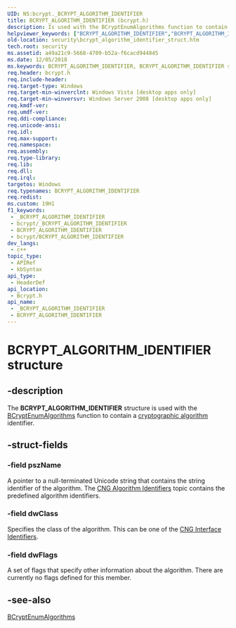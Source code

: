 ```yaml
---
UID: NS:bcrypt._BCRYPT_ALGORITHM_IDENTIFIER
title: BCRYPT_ALGORITHM_IDENTIFIER (bcrypt.h)
description: Is used with the BCryptEnumAlgorithms function to contain a cryptographic algorithm identifier.
helpviewer_keywords: ["BCRYPT_ALGORITHM_IDENTIFIER","BCRYPT_ALGORITHM_IDENTIFIER structure [Security]","bcrypt/BCRYPT_ALGORITHM_IDENTIFIER","security.bcrypt_algorithm_identifier_struct"]
old-location: security\bcrypt_algorithm_identifier_struct.htm
tech.root: security
ms.assetid: a49a21c9-5668-4709-b52a-f6cacd944845
ms.date: 12/05/2018
ms.keywords: BCRYPT_ALGORITHM_IDENTIFIER, BCRYPT_ALGORITHM_IDENTIFIER structure [Security], bcrypt/BCRYPT_ALGORITHM_IDENTIFIER, security.bcrypt_algorithm_identifier_struct
req.header: bcrypt.h
req.include-header: 
req.target-type: Windows
req.target-min-winverclnt: Windows Vista [desktop apps only]
req.target-min-winversvr: Windows Server 2008 [desktop apps only]
req.kmdf-ver: 
req.umdf-ver: 
req.ddi-compliance: 
req.unicode-ansi: 
req.idl: 
req.max-support: 
req.namespace: 
req.assembly: 
req.type-library: 
req.lib: 
req.dll: 
req.irql: 
targetos: Windows
req.typenames: BCRYPT_ALGORITHM_IDENTIFIER
req.redist: 
ms.custom: 19H1
f1_keywords:
 - _BCRYPT_ALGORITHM_IDENTIFIER
 - bcrypt/_BCRYPT_ALGORITHM_IDENTIFIER
 - BCRYPT_ALGORITHM_IDENTIFIER
 - bcrypt/BCRYPT_ALGORITHM_IDENTIFIER
dev_langs:
 - c++
topic_type:
 - APIRef
 - kbSyntax
api_type:
 - HeaderDef
api_location:
 - Bcrypt.h
api_name:
 - _BCRYPT_ALGORITHM_IDENTIFIER
 - BCRYPT_ALGORITHM_IDENTIFIER
---
```


# BCRYPT_ALGORITHM_IDENTIFIER structure


## -description

The <b>BCRYPT_ALGORITHM_IDENTIFIER</b> structure is used with the <a href="/windows/desktop/api/bcrypt/nf-bcrypt-bcryptenumalgorithms">BCryptEnumAlgorithms</a> function to contain a <a href="/windows/desktop/SecGloss/c-gly">cryptographic algorithm</a> identifier.

## -struct-fields

### -field pszName

A pointer to a null-terminated Unicode string that contains the string identifier of the algorithm. The <a href="/windows/desktop/SecCNG/cng-algorithm-identifiers">CNG Algorithm Identifiers</a> topic contains the predefined algorithm identifiers.

### -field dwClass

Specifies the class of the algorithm. This can be one of the <a href="/windows/desktop/SecCNG/cng-interface-identifiers">CNG Interface Identifiers</a>.

### -field dwFlags

A set of flags that specify other information about the algorithm. There are currently no flags defined for this member.

## -see-also

<a href="/windows/desktop/api/bcrypt/nf-bcrypt-bcryptenumalgorithms">BCryptEnumAlgorithms</a>

